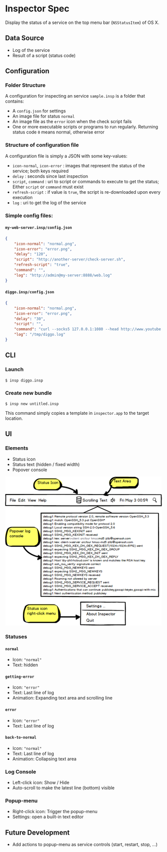 # Inspector Spec

Display the status of a service on the top menu bar (`NSStatusItem`) of OS X.

## Data Source

- Log of the service
- Result of a script (status code)

## Configuration 

### Folder Structure

A configuration for inspecting an service `sample.insp` is a folder that contains:

- A `config.json` for settings
- An image file for status `normal`
- An image file as the `error` icon when the check script fails
- One or more executable scripts or programs to run regularly. Returning status code `0` means normal, otherwise error

### Structure of configuration file

A configuration file is simply a JSON with some key-values:

- `icon-normal`, `icon-error` : images that represent the status of the service; both keys required
- `delay` : seconds since last inspection
- `script`, `command` : uri to script or commands to execute to get the status; Either `script` or `command` must exist
- `refresh-script` : if value is `true`, the script is re-downloaded upon every execution
- `log` : uri to get the log of the service

### Simple config files:

#### `my-web-server.insp/config.json`

```json
{
	"icon-normal": "normal.png",
	"icon-error": "error.png",
	"delay": "120",
	"script": "http://another-server/check-server.sh",
	"refresh-script": "true",
	"command": "",
	"log": "http://admin@my-server:8888/web.log"
}
```

#### `diggo.insp/config.json`

```json
{
	"icon-normal": "normal.png",
	"icon-error": "error.png",
	"delay": "30",
	"script": "",
	"command": "curl --socks5 127.0.0.1:1080 --head http://www.youtube.com/",
	"log": "/tmp/diggo.log"
}
```

## CLI

### Launch

```
$ insp diggo.insp
```

### Create new bundle

```
$ insp new untitled.insp
```

This command simply copies a template in `inspector.app` to the target location.

## UI

### Elements

- Status icon
- Status text (hidden / fixed width)
- Popover console

![Status Bar](statusbar.png)

### Statuses

#### `normal`

- Icon: `"normal"`
- Text: hidden

#### `getting-error`

- Icon: `"error"`
- Text: Last line of log
- Animation: Expanding text area and scrolling line

#### `error`

- Icon: `"error"`
- Text: Last line of log

#### `back-to-normal`

- Icon: `"normal"`
- Text: Last line of log
- Animation: Collapsing text area

### Log Console

- Left-click icon: Show / Hide
- Auto-scroll to make the latest line (bottom) visible

### Popup-menu

- Right-click icon: Trigger the popup-menu
- Settings: open a built-in text editor

## Future Development

- Add actions to popup-menu as service controls (start, restart, stop, ...)